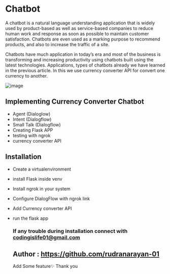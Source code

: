 # Chatbot 

A chatbot is a natural language understanding application that is widely used by product-based as well as service-based companies to reduce human work and response as soon as possible to maintain customer satisfaction. Chatbots are even used as a marking purpose to recommend products, and also to increase the traffic of a site.

Chatbots have much application in today’s era and most of the business is transforming and increasing productivity using chatbots built using the latest technologies. Applications, types of chatbots already we have learned in the previous article. In this we use currency converter API for convert one currency to another.

![image](https://github.com/user-attachments/assets/2663292e-522c-4e80-85cd-191604b66b1f)


## Implementing Currency Converter Chatbot
- Agent (Dialoglow)
- Intent (Dialogflow)
- Small Talk (Dialogflow)
- Creating Flask APP
- testing with ngrok
- currency converter API

  
## Installation 
- Create a virtualenvironment
- install Flask inside venv
- Install ngrok in your system
- Configure DialogFlow with ngrok link
- Add Currency converter API
- run the flask app

  ### If any trouble during installation connect with codingislife01@gmail.com

  ## Author : https://github.com/rudranarayan-01

  Add Some feature✨
  Thank you
